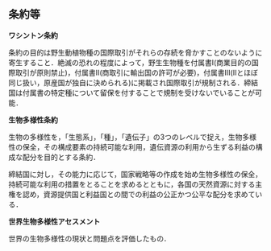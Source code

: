 ## 条約等

**ワシントン条約**

条約の目的は野生動植物種の国際取引がそれらの存続を脅かすことのないように寄生すること．絶滅の恐れの程度によって，野生生物種を付属書Ⅰ(商業目的の国際取引が原則禁止)，付属書Ⅱ(商取引に輸出国の許可が必要)，付属書Ⅲ(Ⅱとほぼ同じ扱い，原産国が独自に決められる)に掲載され国際取引が規制される．締結国は付属書の特定種について留保を付することで規制を受けないでいることが可能．



**生物多様性条約**

生物の多様性を，「生態系」，「種」，「遺伝子」の3つのレベルで捉え，生物多様性の保全，その構成要素の持続可能な利用，遺伝資源の利用から生ずる利益の構成な配分を目的とする条約．

締結国に対し，その能力に応じて，国家戦略等の作成を始め生物多様性の保全，持続可能な利用の措置をとることを求めるとともに，各国の天然資源に対する主権を認め，資源提供国と利益国との間での利益の公正かつ公平な配分を求めている．



**世界生物多様性アセスメント**

世界の生物多様性の現状と問題点を評価したもの．